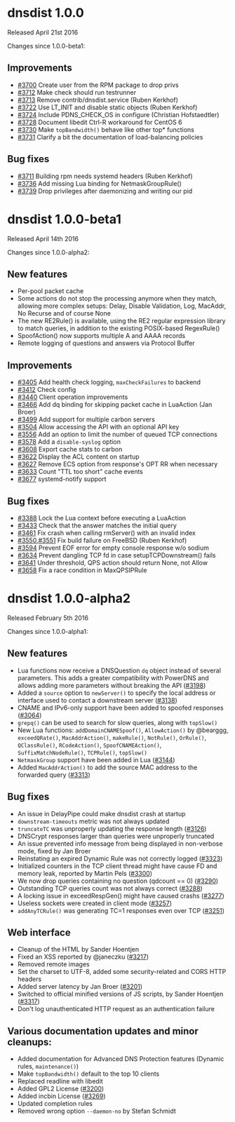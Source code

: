 # dnsdist 1.0.0
Released April 21st 2016

Changes since 1.0.0-beta1:

## Improvements

 * [#3700](https://github.com/PowerDNS/pdns/pull/3700) Create user from the RPM package to drop privs
 * [#3712](https://github.com/PowerDNS/pdns/pull/3712) Make check should run testrunner
 * [#3713](https://github.com/PowerDNS/pdns/pull/3713) Remove contrib/dnsdist.service (Ruben Kerkhof)
 * [#3722](https://github.com/PowerDNS/pdns/pull/3722) Use LT_INIT and disable static objects (Ruben Kerkhof)
 * [#3724](https://github.com/PowerDNS/pdns/pull/3724) Include PDNS_CHECK_OS in configure (Christian Hofstaedtler)
 * [#3728](https://github.com/PowerDNS/pdns/pull/3728) Document libedit Ctrl-R workaround for CentOS 6
 * [#3730](https://github.com/PowerDNS/pdns/pull/3730) Make `topBandwidth()` behave like other top* functions
 * [#3731](https://github.com/PowerDNS/pdns/pull/3731) Clarify a bit the documentation of load-balancing policies

## Bug fixes

 * [#3711](https://github.com/PowerDNS/pdns/pull/3711) Building rpm needs systemd headers (Ruben Kerkhof)
 * [#3736](https://github.com/PowerDNS/pdns/pull/3736) Add missing Lua binding for NetmaskGroupRule()
 * [#3739](https://github.com/PowerDNS/pdns/pull/3739) Drop privileges after daemonizing and writing our pid

# dnsdist 1.0.0-beta1
Released April 14th 2016

Changes since 1.0.0-alpha2:

## New features

 * Per-pool packet cache
 * Some actions do not stop the processing anymore when they match, allowing more complex setups: Delay, Disable Validation, Log, MacAddr, No Recurse and of course None
 * The new RE2Rule() is available, using the RE2 regular expression library to match queries, in addition to the existing POSIX-based RegexRule()
 * SpoofAction() now supports multiple A and AAAA records
 * Remote logging of questions and answers via Protocol Buffer

## Improvements

 * [#3405](https://github.com/PowerDNS/pdns/pull/3405) Add health check logging, `maxCheckFailures` to backend
 * [#3412](https://github.com/PowerDNS/pdns/pull/3412) Check config
 * [#3440](https://github.com/PowerDNS/pdns/pull/3440) Client operation improvements
 * [#3466](https://github.com/PowerDNS/pdns/pull/3466) Add dq binding for skipping packet cache in LuaAction (Jan Broer)
 * [#3499](https://github.com/PowerDNS/pdns/pull/3499) Add support for multiple carbon servers
 * [#3504](https://github.com/PowerDNS/pdns/pull/3504) Allow accessing the API with an optional API key
 * [#3556](https://github.com/PowerDNS/pdns/pull/3556) Add an option to limit the number of queued TCP connections
 * [#3578](https://github.com/PowerDNS/pdns/pull/3578) Add a `disable-syslog` option
 * [#3608](https://github.com/PowerDNS/pdns/pull/3608) Export cache stats to carbon
 * [#3622](https://github.com/PowerDNS/pdns/pull/3622) Display the ACL content on startup
 * [#3627](https://github.com/PowerDNS/pdns/pull/3627) Remove ECS option from response's OPT RR when necessary
 * [#3633](https://github.com/PowerDNS/pdns/pull/3633) Count "TTL too short" cache events
 * [#3677](https://github.com/PowerDNS/pdns/pull/3677) systemd-notify support

## Bug fixes

 * [#3388](https://github.com/PowerDNS/pdns/pull/3388) Lock the Lua context before executing a LuaAction
 * [#3433](https://github.com/PowerDNS/pdns/pull/3433) Check that the answer matches the initial query
 * [#3461](https://github.com/PowerDNS/pdns/pull/3461) Fix crash when calling rmServer() with an invalid index
 * [#3550](https://github.com/PowerDNS/pdns/pull/3550),[#3551](https://github.com/PowerDNS/pdns/pull/3551) Fix build failure on FreeBSD (Ruben Kerkhof)
 * [#3594](https://github.com/PowerDNS/pdns/pull/3594) Prevent EOF error for empty console response w/o sodium
 * [#3634](https://github.com/PowerDNS/pdns/pull/3634) Prevent dangling TCP fd in case setupTCPDownstream() fails
 * [#3641](https://github.com/PowerDNS/pdns/pull/3641) Under threshold, QPS action should return None, not Allow
 * [#3658](https://github.com/PowerDNS/pdns/pull/3658) Fix a race condition in MaxQPSIPRule


# dnsdist 1.0.0-alpha2
Released February 5th 2016

Changes since 1.0.0-alpha1:

## New features

 * Lua functions now receive a DNSQuestion `dq` object instead of several parameters. This adds a greater compatibility with PowerDNS and allows adding more parameters without breaking the API ([#3198](https://github.com/PowerDNS/pdns/issues/3198))
 * Added a `source` option to `newServer()` to specify the local address or interface used to contact a downstream server ([#3138](https://github.com/PowerDNS/pdns/issues/3138))
 * CNAME and IPv6-only support have been added to spoofed responses ([#3064](https://github.com/PowerDNS/pdns/issues/3064))
 * `grepq()` can be used to search for slow queries, along with `topSlow()`
 * New Lua functions: `addDomainCNAMESpoof()`, `AllowAction()` by @bearggg, `exceedQRate()`, `MacAddrAction()`, `makeRule()`, `NotRule()`, `OrRule()`, `QClassRule()`, `RCodeAction()`, `SpoofCNAMEAction()`, `SuffixMatchNodeRule()`, `TCPRule()`, `topSlow()`
 * `NetmaskGroup` support have been added in Lua ([#3144](https://github.com/PowerDNS/pdns/issues/3144))
 * Added `MacAddrAction()` to add the source MAC address to the forwarded query ([#3313](https://github.com/PowerDNS/pdns/issues/3313))

## Bug fixes

 * An issue in DelayPipe could make dnsdist crash at startup
 * `downstream-timeouts` metric was not always updated
 * `truncateTC` was unproperly updating the response length ([#3126](https://github.com/PowerDNS/pdns/issues/3126))
 * DNSCrypt responses larger than queries were unproperly truncated
 * An issue prevented info message from being displayed in non-verbose mode, fixed by Jan Broer
 * Reinstating an expired Dynamic Rule was not correctly logged ([#3323](https://github.com/PowerDNS/pdns/issues/3323))
 * Initialized counters in the TCP client thread might have cause FD and memory leak, reported by Martin Pels ([#3300](https://github.com/PowerDNS/pdns/issues/3300))
 * We now drop queries containing no question (qdcount == 0) ([#3290](https://github.com/PowerDNS/pdns/issues/3290))
 * Outstanding TCP queries count was not always correct ([#3288](https://github.com/PowerDNS/pdns/issues/3288))
 * A locking issue in exceedRespGen() might have caused crashs ([#3277](https://github.com/PowerDNS/pdns/issues/3277))
 * Useless sockets were created in client mode ([#3257](https://github.com/PowerDNS/pdns/issues/3257))
 * `addAnyTCRule()` was generating TC=1 responses even over TCP ([#3251](https://github.com/PowerDNS/pdns/issues/3251))

## Web interface
 * Cleanup of the HTML by Sander Hoentjen
 * Fixed an XSS reported by @janeczku ([#3217](https://github.com/PowerDNS/pdns/issues/3217))
 * Removed remote images
 * Set the charset to UTF-8, added some security-related and CORS HTTP headers
 * Added server latency by Jan Broer ([#3201](https://github.com/PowerDNS/pdns/issues/3201))
 * Switched to official minified versions of JS scripts, by Sander Hoentjen ([#3317](https://github.com/PowerDNS/pdns/issues/3317))
 * Don't log unauthenticated HTTP request as an authentication failure 

## Various documentation updates and minor cleanups:
 * Added documentation for Advanced DNS Protection features (Dynamic rules, `maintenance()`)
 * Make `topBandwidth()` default to the top 10 clients
 * Replaced readline with libedit
 * Added GPL2 License ([#3200](https://github.com/PowerDNS/pdns/issues/3200))
 * Added incbin License ([#3269](https://github.com/PowerDNS/pdns/issues/3269))
 * Updated completion rules
 * Removed wrong option `--daemon-no` by Stefan Schmidt
